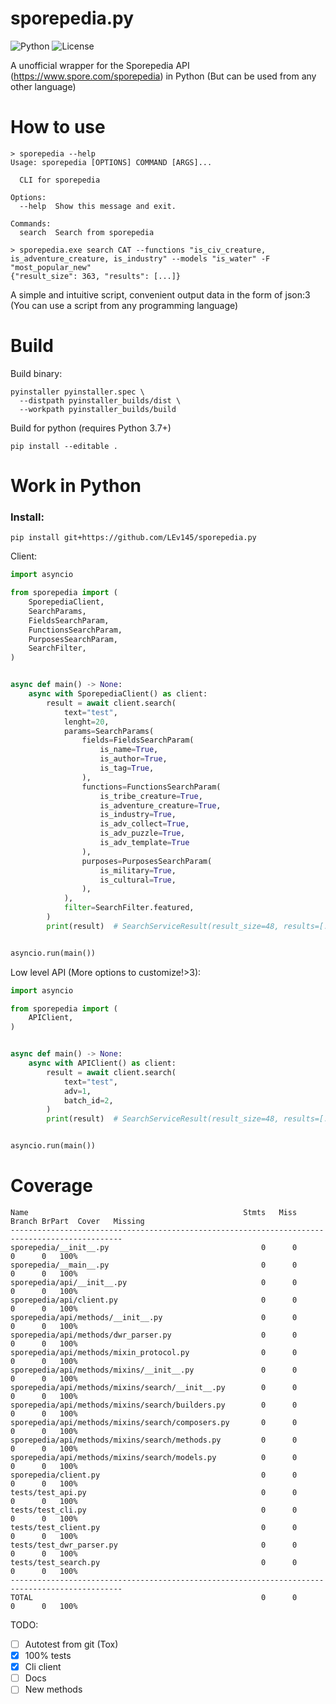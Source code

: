# sporepedia.py
![Python](https://img.shields.io/badge/Python-3.8+-blue.svg)
![License](https://img.shields.io/badge/license-MIT-green)

A unofficial wrapper for the Sporepedia API (https://www.spore.com/sporepedia) in Python (But can be used from any other language)

# How to use
```
> sporepedia --help
Usage: sporepedia [OPTIONS] COMMAND [ARGS]...

  CLI for sporepedia

Options:
  --help  Show this message and exit.

Commands:
  search  Search from sporepedia

> sporepedia.exe search CAT --functions "is_civ_creature, is_adventure_creature, is_industry" --models "is_water" -F "most_popular_new"
{"result_size": 363, "results": [...]}
```
A simple and intuitive script, convenient output data in the form of json:3
(You can use a script from any programming language)

# Build

Build binary:
```
pyinstaller pyinstaller.spec \
  --distpath pyinstaller_builds/dist \
  --workpath pyinstaller_builds/build
```
Build for python (requires Python 3.7+)
```
pip install --editable .
```

# Work in Python
### Install:
```
pip install git+https://github.com/LEv145/sporepedia.py
```

Client:
```py
import asyncio

from sporepedia import (
    SporepediaClient,
    SearchParams,
    FieldsSearchParam,
    FunctionsSearchParam,
    PurposesSearchParam,
    SearchFilter,
)


async def main() -> None:
    async with SporepediaClient() as client:
        result = await client.search(
            text="test",
            lenght=20,
            params=SearchParams(
                fields=FieldsSearchParam(
                    is_name=True,
                    is_author=True,
                    is_tag=True,
                ),
                functions=FunctionsSearchParam(
                    is_tribe_creature=True,
                    is_adventure_creature=True,
                    is_industry=True,
                    is_adv_collect=True,
                    is_adv_puzzle=True,
                    is_adv_template=True
                ),
                purposes=PurposesSearchParam(
                    is_military=True,
                    is_cultural=True,
                ),
            ),
            filter=SearchFilter.featured,
        )
        print(result)  # SearchServiceResult(result_size=48, results=[...])


asyncio.run(main())
```
Low level API (More options to customize!>3):
```py
import asyncio

from sporepedia import (
    APIClient,
)


async def main() -> None:
    async with APIClient() as client:
        result = await client.search(
            text="test",
            adv=1,
            batch_id=2,
        )
        print(result)  # SearchServiceResult(result_size=48, results=[...])


asyncio.run(main())
```


# Coverage
```
Name                                                Stmts   Miss Branch BrPart  Cover   Missing
-----------------------------------------------------------------------------------------------
sporepedia/__init__.py                                  0      0      0      0   100%
sporepedia/__main__.py                                  0      0      0      0   100%
sporepedia/api/__init__.py                              0      0      0      0   100%
sporepedia/api/client.py                                0      0      0      0   100%
sporepedia/api/methods/__init__.py                      0      0      0      0   100%
sporepedia/api/methods/dwr_parser.py                    0      0      0      0   100%
sporepedia/api/methods/mixin_protocol.py                0      0      0      0   100%
sporepedia/api/methods/mixins/__init__.py               0      0      0      0   100%
sporepedia/api/methods/mixins/search/__init__.py        0      0      0      0   100%
sporepedia/api/methods/mixins/search/builders.py        0      0      0      0   100%
sporepedia/api/methods/mixins/search/composers.py       0      0      0      0   100%
sporepedia/api/methods/mixins/search/methods.py         0      0      0      0   100%
sporepedia/api/methods/mixins/search/models.py          0      0      0      0   100%
sporepedia/client.py                                    0      0      0      0   100%
tests/test_api.py                                       0      0      0      0   100%
tests/test_cli.py                                       0      0      0      0   100%
tests/test_client.py                                    0      0      0      0   100%
tests/test_dwr_parser.py                                0      0      0      0   100%
tests/test_search.py                                    0      0      0      0   100%
-----------------------------------------------------------------------------------------------
TOTAL                                                   0      0      0      0   100%
```

TODO:
- [ ] Autotest from git (Tox)
- [x] 100% tests
- [x] Cli client
- [ ] Docs
- [ ] New methods
